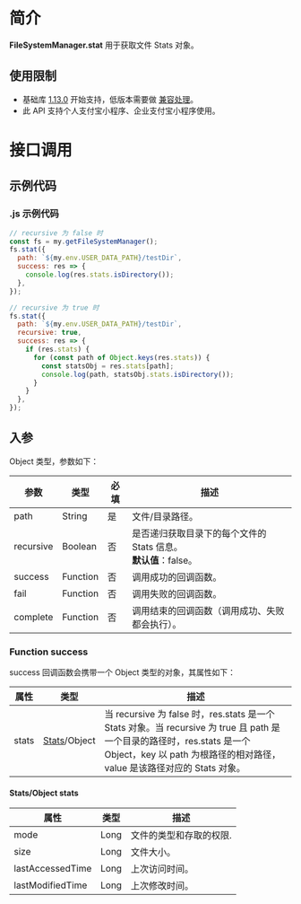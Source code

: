 # 简介

**FileSystemManager.stat** 用于获取文件 Stats 对象。

## 使用限制

- 基础库 [1.13.0](https://opendocs.alipay.com/mini/framework/lib) 开始支持，低版本需要做 [兼容处理](https://opendocs.alipay.com/mini/framework/compatibility)。
- 此 API 支持个人支付宝小程序、企业支付宝小程序使用。

# 接口调用

## 示例代码

### .js 示例代码

```javascript
// recursive 为 false 时
const fs = my.getFileSystemManager();
fs.stat({
  path: `${my.env.USER_DATA_PATH}/testDir`,
  success: res => {
    console.log(res.stats.isDirectory());
  },
});

// recursive 为 true 时
fs.stat({
  path: `${my.env.USER_DATA_PATH}/testDir`,
  recursive: true,
  success: res => {
    if (res.stats) {
      for (const path of Object.keys(res.stats)) {
        const statsObj = res.stats[path];
        console.log(path, statsObj.stats.isDirectory());
      }
    }
  },
});
```

## 入参

Object 类型，参数如下：

| **参数** | **类型** | **必填** | **描述** |
| --- | --- | --- | --- |
| path | String | 是 | 文件/目录路径。 |
| recursive | Boolean | 否 | 是否递归获取目录下的每个文件的 Stats 信息。<br />**默认值**：false。 |
| success | Function | 否 | 调用成功的回调函数。 |
| fail | Function | 否 | 调用失败的回调函数。 |
| complete | Function | 否 | 调用结束的回调函数（调用成功、失败都会执行）。 |

### Function success

success 回调函数会携带一个 Object 类型的对象，其属性如下：

| **属性** | **类型** | **描述** |
| --- | --- | --- |
| stats | [Stats](https://opendocs.alipay.com/mini/api/stats)/Object | 当 recursive 为 false 时，res.stats 是一个 Stats 对象。当 recursive 为 true 且 path 是一个目录的路径时，res.stats 是一个 Object，key 以 path 为根路径的相对路径，value 是该路径对应的 Stats 对象。 |

#### Stats/Object stats

| **属性**         | **类型** | **描述**                |
| ---------------- | -------- | ----------------------- |
| mode             | Long     | 文件的类型和存取的权限. |
| size             | Long     | 文件大小。              |
| lastAccessedTime | Long     | 上次访问时间。          |
| lastModifiedTime | Long     | 上次修改时间。          |
